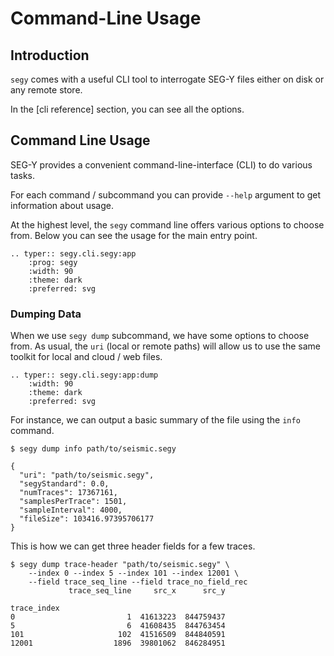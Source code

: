 # Command-Line Usage

## Introduction

`segy` comes with a useful CLI tool to interrogate SEG-Y files either on disk
or any remote store.

In the [cli reference] section, you can see all the options.

## Command Line Usage

SEG-Y provides a convenient command-line-interface (CLI) to do
various tasks.

For each command / subcommand you can provide `--help` argument to
get information about usage.

At the highest level, the `segy` command line offers various options
to choose from. Below you can see the usage for the main entry point.

```{eval-rst}
.. typer:: segy.cli.segy:app
    :prog: segy
    :width: 90
    :theme: dark
    :preferred: svg
```

### Dumping Data

When we use `segy dump` subcommand, we have some options to choose from.
As usual, the `uri` (local or remote paths) will allow us to use the same
toolkit for local and cloud / web files.

```{eval-rst}
.. typer:: segy.cli.segy:app:dump
    :width: 90
    :theme: dark
    :preferred: svg
```

For instance, we can output a basic summary of the file using the `info`
command.

```console
$ segy dump info path/to/seismic.segy

{
  "uri": "path/to/seismic.segy",
  "segyStandard": 0.0,
  "numTraces": 17367161,
  "samplesPerTrace": 1501,
  "sampleInterval": 4000,
  "fileSize": 103416.97395706177
}
```

This is how we can get three header fields for a few traces.

```console
$ segy dump trace-header "path/to/seismic.segy" \
    --index 0 --index 5 --index 101 --index 12001 \
    --field trace_seq_line --field trace_no_field_rec
             trace_seq_line     src_x      src_y

trace_index
0                         1  41613223  844759437
5                         6  41608435  844763454
101                     102  41516509  844840591
12001                  1896  39801062  846284951
```
